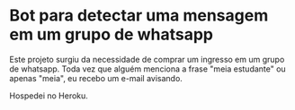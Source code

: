 # Bot para detectar uma mensagem em um grupo de whatsapp
Este projeto surgiu da necessidade de comprar um ingresso em um grupo de whatsapp. Toda vez que alguém menciona a frase "meia estudante" ou apenas "meia", eu recebo um e-mail avisando.

Hospedei no Heroku.
